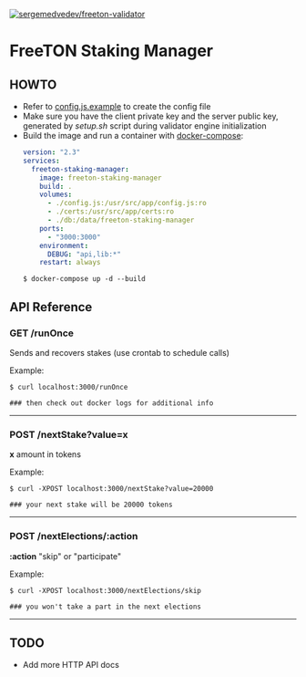 [![sergemedvedev/freeton-validator](https://img.shields.io/docker/cloud/build/sergemedvedev/freeton-staking-manager.svg)](https://hub.docker.com/r/sergemedvedev/freeton-staking-manager)

# FreeTON Staking Manager

## HOWTO

- Refer to [config.js.example](config.js.example) to create the config file
- Make sure you have the client private key and the server public key, generated by _setup.sh_ script during validator engine initialization
- Build the image and run a container with [docker-compose](docker-compose.yml):
    ```yaml
    version: "2.3"
    services:
      freeton-staking-manager:
        image: freeton-staking-manager
        build: .
        volumes:
          - ./config.js:/usr/src/app/config.js:ro
          - ./certs:/usr/src/app/certs:ro
          - ./db:/data/freeton-staking-manager
        ports:
          - "3000:3000"
        environment:
          DEBUG: "api,lib:*"
        restart: always
    ```
    ```console
    $ docker-compose up -d --build
    ```

## API Reference

### GET /runOnce
Sends and recovers stakes (use crontab to schedule calls)

Example:
```console
$ curl localhost:3000/runOnce

### then check out docker logs for additional info
```

---

### POST /nextStake?value=x
__x__ amount in tokens

Example:
```console
$ curl -XPOST localhost:3000/nextStake?value=20000

### your next stake will be 20000 tokens
```

---

### POST /nextElections/:action
__:action__ "skip" or "participate"

Example:
```console
$ curl -XPOST localhost:3000/nextElections/skip

### you won't take a part in the next elections
```

---

## TODO

- Add more HTTP API docs